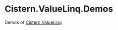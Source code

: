 # Cistern.ValueLinq.Demos

Demos of [Cistern.ValueLinq](https://github.com/manofstick/Cistern.ValueLinq)